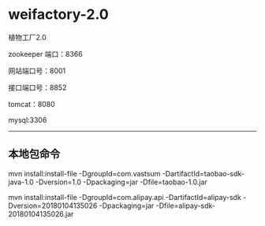 # weifactory-2.0
植物工厂2.0

zookeeper 端口：8366

网站端口号：8001

接口端口号：8852

tomcat：8080

mysql:3306

--------
## 本地包命令
mvn install:install-file -DgroupId=com.vastsum -DartifactId=taobao-sdk-java-1.0 -Dversion=1.0 -Dpackaging=jar -Dfile=taobao-1.0.jar

mvn install:install-file -DgroupId=com.alipay.api -DartifactId=alipay-sdk -Dversion=20180104135026 -Dpackaging=jar -Dfile=alipay-sdk-20180104135026.jar




